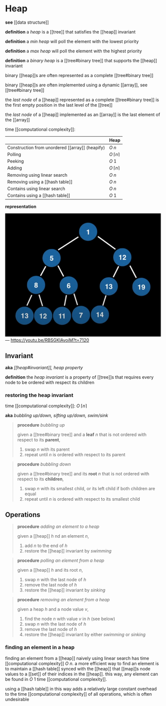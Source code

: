 # Heap

**see** [[data structure]]

**definition** a _heap_ is a [[tree]] that satisfies the [[heap]] invariant

**definition** a _min heap_ will poll the element with the lowest priority

**definition** a _max heap_ will poll the element with the highest priority

**definition** a _binary heap_ is a [[tree#binary tree]] that supports the [[heap]] invariant

binary [[heap]]s are often represented as a complete [[tree#binary tree]]

binary [[heap]]s are often implemented using a dynamic [[array]], see [[tree#binary tree]]

the _last node_ of a [[heap]] represented as a complete [[tree#binary tree]] is the first empty position in the last level of the [[tree]]

the _last node_ of a [[heap]] implemented as an [[array]] is the last element of the [[array]]

time [[computational complexity]]:

|                                                 | Heap                 |
| ----------------------------------------------- | -------------------- |
| Construction from unordered [[array]] (heapify) | $O\ n$               |
| Polling                                         | $O\ \lceil n \rceil$ |
| Peeking                                         | $O\ 1$               |
| Adding                                          | $O\ \lceil n \rceil$ |
| Removing using linear search                    | $O\ n$               |
| Removing using a [[hash table]]                 | $O\ n$               |
| Contains using linear search                    | $O\ n$               |
| Contains using a [[hash table]]                 | $O\ 1$               |

**representation**

![](20220913201452.png) &mdash; <https://youtu.be/RBSGKlAvoiM?t=7120>

## Invariant

**aka** _[[heap#invariant]], heap property_

**definition** the _heap invariant_ is a property of [[tree]]s that requires every node to be ordered with respect its children

### restoring the heap invariant

time [[computational complexity]]: $O\ \lceil n \rceil$

**aka** _bubbling up/down, sifting up/down, swim/sink_

> **procedure** _bubbling up_
>
> given a [[tree#binary tree]] and a **leaf** $n$ that is not ordered with respect to its **parent**,
>
> 1. swap $n$ with its parent
> 2. repeat until $n$ is ordered with respect to its parent

> **procedure** _bubbling down_
>
> given a [[tree#binary tree]] and its **root** $n$ that is not ordered with respect to its **children**,
>
> 1. swap $n$ with its smallest child, or its left child if both children are equal
> 2. repeat until $n$ is ordered with respect to its smallest child

## Operations

> **procedure** _adding an element to a heap_
>
> given a [[heap]] $h$ nd an element $n$,
>
> 1. add $n$ to the end of $h$
> 2. restore the [[heap]] invariant by _swimming_

> **procedure** _polling an element from a heap_
>
> given a [[heap]] $h$ and its root $n$,
>
> 1. swap $n$ with the last node of $h$
> 2. remove the last node of $h$
> 3. restore the [[heap]] invariant by _sinking_

> **procedure** _removing an element from a heap_
>
> given a heap $h$ and a node value $v$,
>
> 1. find the node $n$ with value $v$ in $h$ (see below)
> 2. swap $n$ with the last node of $h$
> 3. remove the last node of $h$
> 4. restore the [[heap]] invariant by either _swimming_ or _sinking_

### finding an element in a heap

finding an element from a [[heap]] naively using linear search has time [[computational complexity]] $O\ n$. a more efficient way to find an element is to maintain a [[hash table]] synced with the [[heap]] that [[map]]s node values to a [[set]] of their indices in the [[heap]]. this way, any element can be found in $O\ 1$ time [[computational complexity]].

using a [[hash table]] in this way adds a relatively large constant overhead to the time [[computational complexity]] of all operations, which is often undesirable

